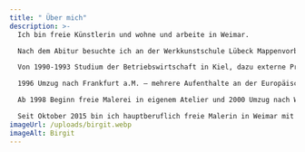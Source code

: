 ```yaml
---
title: " Über mich"
description: >-
  Ich bin freie Künstlerin und wohne und arbeite in Weimar.

  Nach dem Abitur besuchte ich an der Werkkunstschule Lübeck Mappenvorbereitungskurse bei Detlef Moraht worauf ich mit dem Innenarchitekturstudium an der Akademie der bildenden Künste in Stuttgart begann. Darauf folgte ein erster Auslandsaufenthalt in den USA, Los Angeles.

  Von 1990-1993 Studium der Betriebswirtschaft in Kiel, dazu externe Prüfung zur Bankkauffrau. Parallel dazu Teilnahme an weiteren Malkursen bei Detlef Moraht in Lübeck.

  1996 Umzug nach Frankfurt a.M. – mehrere Aufenthalte an der Europäischen Akademie für bildende Kunst e.V. in Trier im Rahmen der Sommerakademien: Zeichnen, abstrakte Malerei, Bildhauerei.

  Ab 1998 Beginn freie Malerei in eigenem Atelier und 2000 Umzug nach Weimar, Kurs im Hofatelier Niedergrunstedt und regelmäßige Kurse an der Mal- und Zeichenschule Weimar vorwiegend bei Roger Bonnard, Karsten Kunert und Peter Stechert.

  Seit Oktober 2015 bin ich hauptberuflich freie Malerin in Weimar mit eigenem Atelier.
imageUrl: /uploads/birgit.webp
imageAlt: Birgit
---
```

